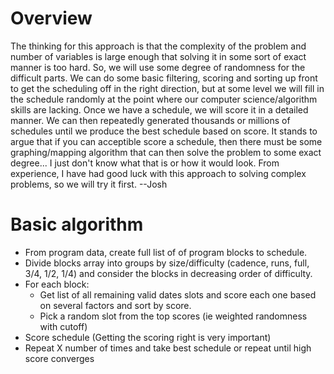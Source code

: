 # Overview

The thinking for this approach is that the complexity of the problem and number of variables is large enough that solving it in some sort of exact manner is too hard.  So, we will use some degree of randomness for the difficult parts.  We can do some basic filtering, scoring and sorting up front to get the scheduling off in the right direction, but at some level we will fill in the schedule randomly at the point where our computer science/algorithm skills are lacking.  Once we have a schedule, we will score it in a detailed manner.  We can then repeatedly generated thousands or millions of schedules until we produce the best schedule based on score.  It stands to argue that if you can acceptible score a schedule, then there must be some graphing/mapping algorithm that can then solve the problem to some exact degree... I just don't know what that is or how it would look.  From experience, I have had good luck with this approach to solving complex problems, so we will try it first.  --Josh



# Basic algorithm

- From program data, create full list of of program blocks to schedule.
- Divide blocks array into groups by size/difficulty (cadence, runs, full, 3/4, 1/2, 1/4) and consider the blocks in decreasing order of difficulty.
- For each block:
    - Get list of all remaining valid dates slots and score each one based on several factors and sort by score.
    - Pick a random slot from the top scores (ie weighted randomness with cutoff)
- Score schedule (Getting the scoring right is very important)
- Repeat X number of times and take best schedule or repeat until high score converges


